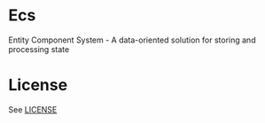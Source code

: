# Ecs
Entity Component System - A data-oriented solution for storing and processing state

# License
See [LICENSE](LICENSE)

